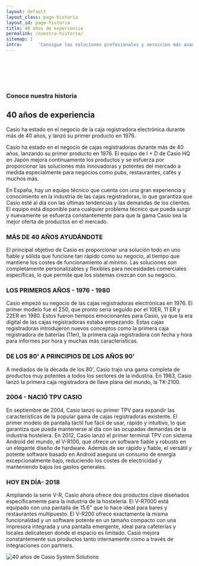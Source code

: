 ```yaml
---
layout: default
layout_class: page-historia   
layout_id: page-historia   
title: 40 años de experiencia
permalink: /nuestra-historia/
sitemap: 1
intro:      'Consigue las soluciones profesionales y servicios más avanzados. Resolveremos tus cuestiones de forma personalizada. '
---
```

<br/><br/><br/><br/>
<!-- Our history banner Section -->
<section id="nuestra-historia" class="history-section g-pt-70 g-pb-40" >
	<div class="container-fluid">
		<div class="row">
			<div class="col-lg-7 col-lg-offset-0 col-md-10 col-md-offset-1 col-xs-12 col-2xs-12">
	    	<h3 class="g-mb-10 ">Conoce nuestra historia</h3>
        <h2 class="g-mb-10 main-title">
        	40 años de experiencia
      	</h2>
				<p class="lead g-mb-30 g-color-white">Casio ha estado en el negocio de la caja registradora electrónica durante más de 40 años, y lanzó su primer producto en 1976.</p>
			</div>
		</div>
	</div>
</section>
<section  class="g-pt-40 g-pb-70 history-text">
	<div class="container-fluid">
		<div class="row">
			<div class="col-md-7 col-lg-7 col-sm-6  col-xs-12">
				<p class="lead">Casio ha estado en el negocio de cajas registradoras durante más de 40 años, lanzando su primer producto en 1976. El equipo de I + D de Casio HQ en Japón mejora continuamente los productos y se esfuerza por proporcionar las soluciones más innovadoras y potentes del mercado a medida especialmente para negocios como pubs, restaurantes, cafés y muchos más.</p>
				<p class="lead">En España, hay un equipo técnico que cuenta con una gran experiencia y conocimiento en la industria de las cajas registradoras, lo que garantiza que Casio esté al día con las últimas tendencias y las demandas de los clientes. El equipo está disponible para cualquier problema técnico que pueda surgir y nuevamente se esfuerza constantemente para que la gama Casio sea la mejor oferta de productos en el mercado.</p>
				<h3>MÁS DE 40 AÑOS AYUDÁNDOTE</h3>
				<p>El principal objetivo de Casio es proporcionar una solución todo en uno fiable y sólida que funcione tan rápido como su negocio, al tiempo que mantiene los costes de funcionamiento al mínimo. Las soluciones son completamente personalizables y flexibles para necesidades comerciales específicas, lo que permite que los sistemas crezcan con su negocio.</p>
				<h3>LOS PRIMEROS AÑOS - 1976 - 1980</h3>
				<p>Casio empezó su negocio de las cajas registradoras electrónicas en 1976. El primer modelo fue el Σ50, que pronto sería seguido por el 10ER, 11 ER y 22ER en 1980. Estos fueron tiempos emocionantes para Casio, ya que la era digital de las cajas registradoras estaba empezando. Estas cajas registradoras introdujeron nuevos conceptos como la primera caja registradora de baterías (11er), la primera caja registradora con fecha y hora para informes por hora y muchas más características.</p>
				<h3>DE LOS 80' A PRINCIPIOS DE LOS AÑOS 90'</h3>
				<p>A mediados de la década de los 80', Casio trajo una gama completa de productos muy potentes a todos los sectores de la industria. En 1983, Casio lanzó la primera caja registradora de llave plana del mundo, la TK-2100.</p>
				<h3>2004 - NACIÓ TPV CASIO</h3>
				<p>En septiembre de 2004, Casio lanzó su primer TPV para expandir las características de la popular gama de cajas registradoras existente. El primer modelo de pantalla táctil fue fácil de usar, rápido y intuitivo, lo que garantiza que pueda mantenerse al día con las ocupadas demandas de la industria hostelera. En 2012, Casio lanzó el primer terminal TPV con sistema Android del mundo, el V-R100, que ofrece un software fiable y robusto en un elegante diseño de hardware. Además de ser rápido y fiable, el versátil y potente software basado en Android asegura un consumo de energía excepcionalmente bajo, reduciendo los costes de electricidad y manteniendo bajos los gastos generales.</p>
				<h3>HOY EN DÍA- 2018</h3>
				<p>Ampliando la serie V-R, Casio ahora ofrece dos productos clave diseñados específicamente para la industria de la hostelería. El V-R7000 está equipado con una pantalla de 15.6" que lo hace ideal para bares y restaurantes multipuesto. El V-R200 ofrece exactamente la misma funcionalidad y un software potente en un tamaño compacto con una impresora integrada y una pantalla emergente, ideal para cafeterías y locales delicatesen donde el espacio es limitado. Casio mejora constantemente sus productos tanto internamente como a través de integraciones con partners.</p>
			</div>
			<div class="col-md-5 col-md-offset-0 col-lg-4 col-lg-offset-1 col-sm-6 col-xs-12 g-mt-30">
				<img src="{{ '/' | prepend: site.data.global.url }}media/assets/image4-es-2.png" alt="40 años de Casio System Solutions" class="img-responsive " />						
			</div>		
		</div>		
	</div>
</section>
<!-- /Our history banner Section -->

